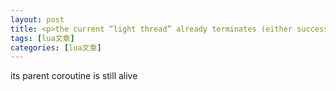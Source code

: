 ```yaml
---
layout: post
title: <p>the current “light thread” already terminates (either successfully or with an error) 
tags: [lua文章]
categories: [lua文章]
---
```

  
its parent coroutine is still alive